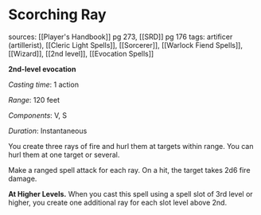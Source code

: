 # Scorching Ray
sources: [[Player's Handbook]] pg 273, [[SRD]] pg 176
tags: artificer (artillerist), [[Cleric Light Spells]], [[Sorcerer]], [[Warlock Fiend Spells]], [[Wizard]], [[2nd level]], [[Evocation Spells]]

**2nd-level evocation**

*Casting time*: 1 action

*Range*: 120 feet

*Components*: V, S

*Duration*: Instantaneous

You create three rays of fire and hurl them at targets within range. You can hurl them at one target or several.

Make a ranged spell attack for each ray. On a hit, the target takes 2d6 fire damage.

**At Higher Levels.** When you cast this spell using a spell slot of 3rd level or higher, you create one additional ray for each slot level above 2nd.
